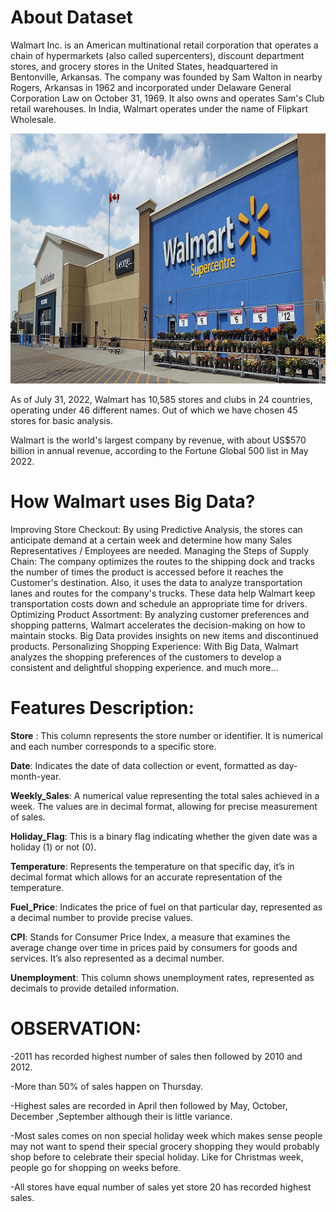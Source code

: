 # About Dataset
Walmart Inc. is an American multinational retail corporation that operates a chain of hypermarkets (also called supercenters), discount department stores, and grocery stores in the United States, headquartered in Bentonville, Arkansas. The company was founded by Sam Walton in nearby Rogers, Arkansas in 1962 and incorporated under Delaware General Corporation Law on October 31, 1969. It also owns and operates Sam's Club retail warehouses. In India, Walmart operates under the name of Flipkart Wholesale.


<img src="https://github.com/kandelsatish/Walmart_Sales_Prediction/blob/main/static/images/hello_walmart.jpg" alt="alt text" width="1900" height="400">

As of July 31, 2022, Walmart has 10,585 stores and clubs in 24 countries, operating under 46 different names. Out of which we have chosen 45 stores for basic analysis.


Walmart is the world's largest company by revenue, with about US$570 billion in annual revenue, according to the Fortune Global 500 list in May 2022.


# How Walmart uses Big Data?
Improving Store Checkout: By using Predictive Analysis, the stores can anticipate demand at a certain week and determine how many Sales Representatives / Employees are needed.
Managing the Steps of Supply Chain: The company optimizes the routes to the shipping dock and tracks the number of times the product is accessed before it reaches the Customer's destination. Also, it uses the data to analyze transportation lanes and routes for the company's trucks. These data help Walmart keep transportation costs down and schedule an appropriate time for drivers.
Optimizing Product Assortment: By analyzing customer preferences and shopping patterns, Walmart accelerates the decision-making on how to maintain stocks. Big Data provides insights on new items and discontinued products.
Personalizing Shopping Experience: With Big Data, Walmart analyzes the shopping preferences of the customers to develop a consistent and delightful shopping experience.
and much more…

# Features Description:
**Store** : This column represents the store number or identifier. It is numerical and each number corresponds to a specific store.

**Date**: Indicates the date of data collection or event, formatted as day-month-year.

**Weekly_Sales**: A numerical value representing the total sales achieved in a week. The values are in decimal format, allowing for precise measurement of sales.

**Holiday_Flag**: This is a binary flag indicating whether the given date was a holiday (1) or not (0).

**Temperature**: Represents the temperature on that specific day, it’s in decimal format which allows for an accurate representation of the temperature.

**Fuel_Price**: Indicates the price of fuel on that particular day, represented as a decimal number to provide precise values.

**CPI**: Stands for Consumer Price Index, a measure that examines the average change over time in prices paid by consumers for goods and services. It’s also represented as a decimal number.

**Unemployment**: This column shows unemployment rates, represented as decimals to provide detailed information.

# OBSERVATION:
-2011 has recorded highest number of sales then followed by 2010 and 2012.

-More than 50% of sales happen on Thursday.

-Highest sales are recorded in April then followed by May, October, December ,September although their is little variance.

-Most sales comes on non special holiday week which makes sense people may not want to spend their special grocery shopping they would probably shop before to celebrate their special holiday. Like for Christmas week, people go for shopping on weeks before.

-All stores have equal number of sales yet store 20 has recorded highest sales.



